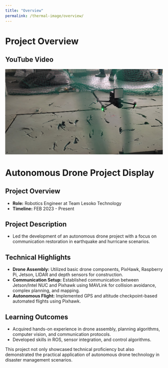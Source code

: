 ```yaml
---
title: "Overview"
permalink: /thermal-image/overview/
---
```

<!-- <div>
    <a href="https://github.com/AnshShah3009/AutonomousDrone" target="_blank" style="display: inline-block; padding: 10px 15px; background-color: #24292e; color: #ffffff; border-radius: 5px; font-family: Arial, sans-serif; text-decoration: none;">
        <i class="fab fa-github" style="margin-right: 5px;"></i> View on GitHub
    </a>
</div> -->

# Project Overview

## YouTube Video

<!--<iframe width="560" height="315" src="https://www.youtube.com/embed/QwA_yBjVZdA" frameborder="0" allow="accelerometer; autoplay; clipboard-write; encrypted-media; gyroscope; picture-in-picture" allowfullscreen></iframe> -->

![Image Description](/images/portfolio/AutonomousDrone/IMG_20191116_210726.jpg)

 
# Autonomous Drone Project Display

## Project Overview
- **Role:** Robotics Engineer at Team Lesoko Technology
- **Timeline:** FEB 2023 - Present

## Project Description
- Led the development of an autonomous drone project with a focus on communication restoration in earthquake and hurricane scenarios.

## Technical Highlights
- **Drone Assembly:** Utilized basic drone components, PixHawk, Raspberry Pi, Jetson, LIDAR and depth sensors for construction.
- **Communication Setup:** Established communication between Jetson/Intel NUC and Pixhawk using MAVLink for collision avoidance, complex planning, and mapping.
- **Autonomous Flight:** Implemented GPS and altitude checkpoint-based automated flights using Pixhawk.

## Learning Outcomes
- Acquired hands-on experience in drone assembly, planning algorithms, computer vision, and communication protocols.
- Developed skills in ROS, sensor integration, and control algorithms.

This project not only showcased technical proficiency but also demonstrated the practical application of autonomous drone technology in disaster management scenarios.
